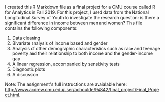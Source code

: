 I created this R Markdown file as a final project for a CMU course called R for Analytics in Fall 2019. For this project, I used data from the National Longitudinal Survey of Youth to investigate the research question: is there a significant difference in income between men and women? This file contains the following components:

1. Data cleaning
2. Bivariate analysis of income based and gender
3. Analysis of other demographic characteristics such as race and teenage poverty and their relationship to both income and the gender-income gap
3. A linear regression, accompanied by sensitivity tests
4. Diagnostic plots
5. A discussion


Note: The assignment's full instructions are avaialable here: http://www.andrew.cmu.edu/user/achoulde/94842/final_project/Final_Project.html. 
